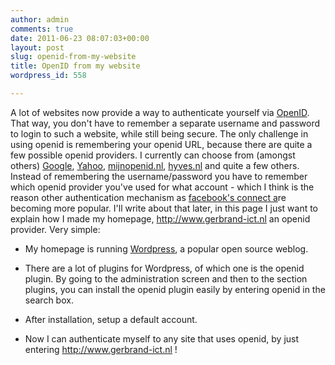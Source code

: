```yaml
---
author: admin
comments: true
date: 2011-06-23 08:07:03+00:00
layout: post
slug: openid-from-my-website
title: OpenID from my website
wordpress_id: 558

---
```


A lot of websites now provide a way to authenticate yourself via [OpenID](http://openid.net/). That way, you don't have to remember a separate username and password to login to such a website, while still being secure.
The only challenge in using openid is remembering your openid URL, because there are quite a few possible openid providers. I currently can choose from (amongst others) [Google](http://code.google.com/intl/nl/apis/accounts/docs/OpenID.html), [Yahoo](http://www.yahoo.com), [mijnopenid.nl](http://mijnopenid.nl/), [hyves.nl](/2009/04/hyves-now-also-openid-provider/) and quite a few others. Instead of remembering the username/password you have to remember which openid provider you've used for what account - which I think is the reason other authentication mechanism as [facebook's connect a](http://developers.facebook.com/blog/post/108/)re becoming more popular. I'll write about that later, in this page I just want to explain how I made my homepage, http://www.gerbrand-ict.nl an openid provider.
Very simple:



	
  * My homepage is running [Wordpress](http://wordpress.org/), a popular open source weblog.

	
  * There are a lot of plugins for Wordpress, of which one is the openid plugin. By going to the administration screen and then to the section plugins, you can install the openid plugin easily by entering openid in the search box.

	
  * After installation, setup a default account.

	
  * Now I can authenticate myself to any site that uses openid, by just entering http://www.gerbrand-ict.nl !


